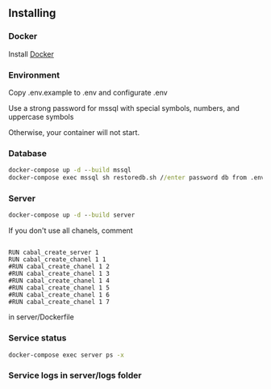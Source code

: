 ## Installing

### Docker

Install [Docker](https://www.docker.com/get-started)

### Environment

Copy .env.example to .env and configurate .env

Use a strong password for mssql with special symbols, numbers, and uppercase symbols

Otherwise, your container will not start.

### Database

```cmd
docker-compose up -d --build mssql
docker-compose exec mssql sh restoredb.sh //enter password db from .env
```

### Server

```cmd
docker-compose up -d --build server
```

If you don't use all chanels, comment 

```docker

RUN cabal_create_server 1
RUN cabal_create_chanel 1 1
#RUN cabal_create_chanel 1 2
#RUN cabal_create_chanel 1 3
#RUN cabal_create_chanel 1 4
#RUN cabal_create_chanel 1 5
#RUN cabal_create_chanel 1 6
#RUN cabal_create_chanel 1 7

```

in server/Dockerfile

### Service status

```cmd
docker-compose exec server ps -x
```

### Service logs in server/logs folder